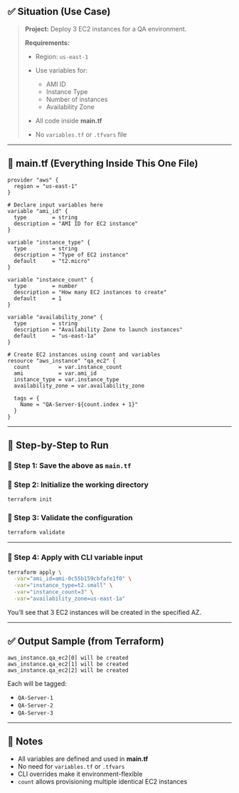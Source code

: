 ## ✅ Situation (Use Case)

> **Project:** Deploy 3 EC2 instances for a QA environment.
>
> **Requirements:**
>
> * Region: `us-east-1`
> * Use variables for:
>
>   * AMI ID
>   * Instance Type
>   * Number of instances
>   * Availability Zone
> * All code inside **main.tf**
> * No `variables.tf` or `.tfvars` file

---

## 📂 main.tf (Everything Inside This One File)

```hcl
provider "aws" {
  region = "us-east-1"
}

# Declare input variables here
variable "ami_id" {
  type        = string
  description = "AMI ID for EC2 instance"
}

variable "instance_type" {
  type        = string
  description = "Type of EC2 instance"
  default     = "t2.micro"
}

variable "instance_count" {
  type        = number
  description = "How many EC2 instances to create"
  default     = 1
}

variable "availability_zone" {
  type        = string
  description = "Availability Zone to launch instances"
  default     = "us-east-1a"
}

# Create EC2 instances using count and variables
resource "aws_instance" "qa_ec2" {
  count         = var.instance_count
  ami           = var.ami_id
  instance_type = var.instance_type
  availability_zone = var.availability_zone

  tags = {
    Name = "QA-Server-${count.index + 1}"
  }
}
```

---

## 🧪 Step-by-Step to Run

### 🔹 Step 1: Save the above as `main.tf`

### 🔹 Step 2: Initialize the working directory

```bash
terraform init
```

### 🔹 Step 3: Validate the configuration

```bash
terraform validate
```

---

### 🔹 Step 4: Apply with CLI variable input

```bash
terraform apply \
  -var="ami_id=ami-0c55b159cbfafe1f0" \
  -var="instance_type=t2.small" \
  -var="instance_count=3" \
  -var="availability_zone=us-east-1a"
```

You’ll see that 3 EC2 instances will be created in the specified AZ.

---

## ✅ Output Sample (from Terraform)

```
aws_instance.qa_ec2[0] will be created
aws_instance.qa_ec2[1] will be created
aws_instance.qa_ec2[2] will be created
```

Each will be tagged:

* `QA-Server-1`
* `QA-Server-2`
* `QA-Server-3`

---

## 🧠 Notes

* All variables are defined and used in **main.tf**
* No need for `variables.tf` or `.tfvars`
* CLI overrides make it environment-flexible
* `count` allows provisioning multiple identical EC2 instances
